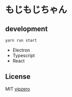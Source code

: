 # もじもじちゃん



## development

```bash
yarn run start
```

* Electron
* Typescript
* React


## License

MIT [vipzero](hello.vipper.dev)
